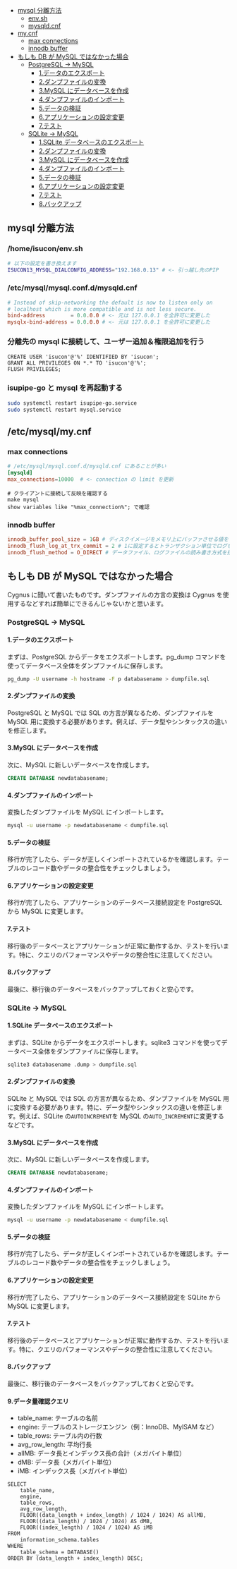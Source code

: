 - [mysql 分離方法](#mysql-分離方法)
  - [env.sh](#/home/isucon/env.sh)
  - [mysqld.cnf](#/etc/mysql/mysql.conf.d/mysqld.cnf)
- [my.cnf](#my.cnf)
  - [max connections](#max-connections)
  - [innodb buffer](#innodb-buffer)
- [もしも DB が MySQL ではなかった場合](#もしも-DB-が-MySQL-ではなかった場合)
  - [PostgreSQL → MySQL](#PostgreSQL-→-MySQL)
    - [1.データのエクスポート](#1.データのエクスポート)
    - [2.ダンプファイルの変換](#2.ダンプファイルの変換)
    - [3.MySQL にデータベースを作成](#3.MySQL-にデータベースを作成)
    - [4.ダンプファイルのインポート](#4.ダンプファイルのインポート)
    - [5.データの検証](#5.データの検証)
    - [6.アプリケーションの設定変更](#6.アプリケーションの設定変更)
    - [7.テスト](#7.テスト)
  - [SQLite → MySQL](#SQLite-→-MySQL)
    - [1.SQLite データベースのエクスポート](#1.SQLite-データベースのエクスポート)
    - [2.ダンプファイルの変換](#2.ダンプファイルの変換)
    - [3.MySQL にデータベースを作成](#3.MySQL-にデータベースを作成)
    - [4.ダンプファイルのインポート](#4.ダンプファイルのインポート)
    - [5.データの検証](#5.データの検証)
    - [6.アプリケーションの設定変更](#6.アプリケーションの設定変更)
    - [7.テスト](#7.テスト)
    - [8.バックアップ](#8.バックアップ)

## mysql 分離方法

### /home/isucon/env.sh

```sh
# 以下の設定を書き換えます
ISUCON13_MYSQL_DIALCONFIG_ADDRESS="192.168.0.13" # <- 引っ越し先のPIP
```

### /etc/mysql/mysql.conf.d/mysqld.cnf

```conf
# Instead of skip-networking the default is now to listen only on
# localhost which is more compatible and is not less secure.
bind-address		= 0.0.0.0 # <- 元は 127.0.0.1 を全許可に変更した
mysqlx-bind-address	= 0.0.0.0 # <- 元は 127.0.0.1 を全許可に変更した
```

### 分離先の mysql に接続して、ユーザー追加＆権限追加を行う

```mysql
CREATE USER 'isucon'@'%' IDENTIFIED BY 'isucon';
GRANT ALL PRIVILEGES ON *.* TO 'isucon'@'%';
FLUSH PRIVILEGES;
```

### isupipe-go と mysql を再起動する

```sh
sudo systemctl restart isupipe-go.service
sudo systemctl restart mysql.service
```

## /etc/mysql/my.cnf

### max connections

```conf
# /etc/mysql/mysql.conf.d/mysqld.cnf にあることが多い
[mysqld]
max_connections=10000  # <- connection の limit を更新
```

```shell
# クライアントに接続して反映を確認する
make mysql
show variables like "%max_connection%"; で確認
```

### innodb buffer

```conf
innodb_buffer_pool_size = 1GB # ディスクイメージをメモリ上にバッファさせる値をきめる設定値
innodb_flush_log_at_trx_commit = 2 # 1に設定するとトランザクション単位でログを出力するが 2 を指定すると1秒間に1回ログファイルに出力するようになる
innodb_flush_method = O_DIRECT # データファイル、ログファイルの読み書き方式を指定する(実験する価値はある)
```

## もしも DB が MySQL ではなかった場合

Cygnus に聞いて書いたものです。ダンプファイルの方言の変換は Cygnus を使用するなどすれば簡単にできるんじゃないかと思います。

### PostgreSQL → MySQL

#### 1.データのエクスポート

まずは、PostgreSQL からデータをエクスポートします。pg_dump コマンドを使ってデータベース全体をダンプファイルに保存します。

```bash
pg_dump -U username -h hostname -F p databasename > dumpfile.sql
```

#### 2.ダンプファイルの変換

PostgreSQL と MySQL では SQL の方言が異なるため、ダンプファイルを MySQL 用に変換する必要があります。例えば、データ型やシンタックスの違いを修正します。

#### 3.MySQL にデータベースを作成

次に、MySQL に新しいデータベースを作成します。

```sql
CREATE DATABASE newdatabasename;
```

#### 4.ダンプファイルのインポート

変換したダンプファイルを MySQL にインポートします。

```bash
mysql -u username -p newdatabasename < dumpfile.sql
```

#### 5.データの検証

移行が完了したら、データが正しくインポートされているかを確認します。テーブルのレコード数やデータの整合性をチェックしましょう。

#### 6.アプリケーションの設定変更

移行が完了したら、アプリケーションのデータベース接続設定を PostgreSQL から MySQL に変更します。

#### 7.テスト

移行後のデータベースとアプリケーションが正常に動作するか、テストを行います。特に、クエリのパフォーマンスやデータの整合性に注意してください。

#### 8.バックアップ

最後に、移行後のデータベースをバックアップしておくと安心です。

### SQLite → MySQL

#### 1.SQLite データベースのエクスポート

まずは、SQLite からデータをエクスポートします。sqlite3 コマンドを使ってデータベース全体をダンプファイルに保存します。

```bash
sqlite3 databasename .dump > dumpfile.sql
```

#### 2.ダンプファイルの変換

SQLite と MySQL では SQL の方言が異なるため、ダンプファイルを MySQL 用に変換する必要があります。特に、データ型やシンタックスの違いを修正します。例えば、SQLite の`AUTOINCREMENT`を MySQL の`AUTO_INCREMENT`に変更するなどです。

#### 3.MySQL にデータベースを作成

次に、MySQL に新しいデータベースを作成します。

```sql
CREATE DATABASE newdatabasename;
```

#### 4.ダンプファイルのインポート

変換したダンプファイルを MySQL にインポートします。

```bash
mysql -u username -p newdatabasename < dumpfile.sql
```

#### 5.データの検証

移行が完了したら、データが正しくインポートされているかを確認します。テーブルのレコード数やデータの整合性をチェックしましょう。

#### 6.アプリケーションの設定変更

移行が完了したら、アプリケーションのデータベース接続設定を SQLite から MySQL に変更します。

#### 7.テスト

移行後のデータベースとアプリケーションが正常に動作するか、テストを行います。特に、クエリのパフォーマンスやデータの整合性に注意してください。

#### 8.バックアップ

最後に、移行後のデータベースをバックアップしておくと安心です。

#### 9.データ量確認クエリ

- table_name: テーブルの名前
- engine: テーブルのストレージエンジン（例：InnoDB、MyISAM など）
- table_rows: テーブル内の行数
- avg_row_length: 平均行長
- allMB: データ長とインデックス長の合計（メガバイト単位）
- dMB: データ長（メガバイト単位）
- iMB: インデックス長（メガバイト単位）

```
SELECT
    table_name,
    engine,
    table_rows,
    avg_row_length,
    FLOOR((data_length + index_length) / 1024 / 1024) AS allMB,
    FLOOR((data_length) / 1024 / 1024) AS dMB,
    FLOOR((index_length) / 1024 / 1024) AS iMB
FROM
    information_schema.tables
WHERE
    table_schema = DATABASE()
ORDER BY (data_length + index_length) DESC;
```

